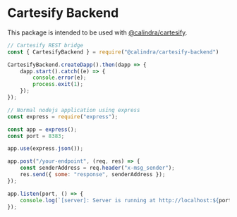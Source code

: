 # Cartesify Backend

This package is intended to be used with [@calindra/cartesify](https://www.npmjs.com/package/@calindra/cartesify).


```js
// Cartesify REST bridge
const { CartesifyBackend } = require("@calindra/cartesify-backend")

CartesifyBackend.createDapp().then(dapp => {
    dapp.start().catch((e) => {
        console.error(e);
        process.exit(1);
    });
});

// Normal nodejs application using express
const express = require("express");

const app = express();
const port = 8383;

app.use(express.json());

app.post("/your-endpoint", (req, res) => {
    const senderAddress = req.header("x-msg_sender");
    res.send({ some: "response", senderAddress });
});

app.listen(port, () => {
    console.log(`[server]: Server is running at http://localhost:${port}`);
});
```